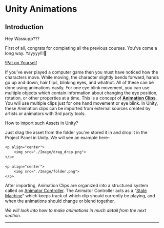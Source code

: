 # Unity Animations

## Introduction

Hey Wassupp??? 

First of all, congrats for completing all the previous courses. You've come a long way. Yayyyy!!!🤘

[!Pat on Yourself](https://media.giphy.com/media/5bgXQi09KD8S7CGKBy/giphy.gif)

If you’ve ever played a computer game then you must have noticed how the characters move. While moving, the character slightly bends forward, hands go up and down, hair flips, blinking eyes, and whatnot. All of these can be done using animations easily. For one eye blink movement, you can use multiple objects which contain information about changing the eye position, rotation, or other properties at a time. This is a concept of **[Animation Clips](https://docs.unity3d.com/Manual/AnimationClips.html)**. You will use multiple clips just for one hand movement or eye blink. In Unity, these Animation clips can be imported from external sources created by artists or animators with 3rd party tools.

How to import such Assets in Unity?
    
Just drag the asset from the folder you’ve stored it in and drop it in the Project Panel in Unity. We will see an example here-
    
    <p align="center">
        <img src="./Image/drag_drop.png">
    </p>
    
    <p align="center">
        <img src="./Image/folder.png">
    </p>
    

After importing, Animation Clips are organized into a structured system called an [Animator Controller](https://docs.unity3d.com/Manual/class-AnimatorController.html). The Animator Controller acts as a “[State Machine](https://docs.unity3d.com/Manual/AnimationStateMachines.html)” which keeps track of which clip should currently be playing, and when the animations should change or blend together.

*We will look into how to make animations in much detail from the next section.*

---
